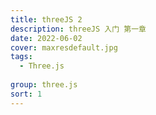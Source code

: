 ```yaml
---
title: threeJS 2
description: threeJS 入门 第一章
date: 2022-06-02
cover: maxresdefault.jpg
tags:
  - Three.js
  
group: three.js
sort: 1
---
```

